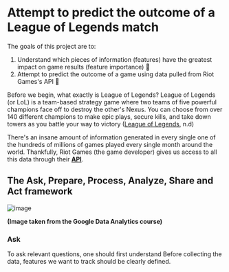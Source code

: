 # Attempt to predict the outcome of a League of Legends match
The goals of this project are to:
1. Understand which pieces of information (features) have the greatest impact on game results (feature importance) :dart:
2. Attempt to predict the outcome of a game using data pulled from Riot Games's API :dart:

Before we begin, what exactly is League of Legends? League of Legends (or LoL) is a team-based strategy game where two teams of five powerful champions face off to destroy the other's Nexus. You can choose from over 140 different champions to make epic plays, secure kills, and take down towers as you battle your way to victory ([League of Legends](https://www.leagueoflegends.com/en-us/how-to-play/), n.d)

There's an insane amount of information generated in every single one of the hundreds of millions of games played every single month around the world. Thankfully, Riot Games (the game developer) gives us access to all this data through their **[API](https://developer.riotgames.com/)**.
## The Ask, Prepare, Process, Analyze, Share and Act framework
![image](https://user-images.githubusercontent.com/56210553/197428987-7bc5eec1-386f-467f-bf26-4d6962382dae.png)

**(Image taken from the Google Data Analytics course)**
### Ask
To ask relevant questions, one should first understand 
Before collecting the data, features we want to track should be clearly defined. 
